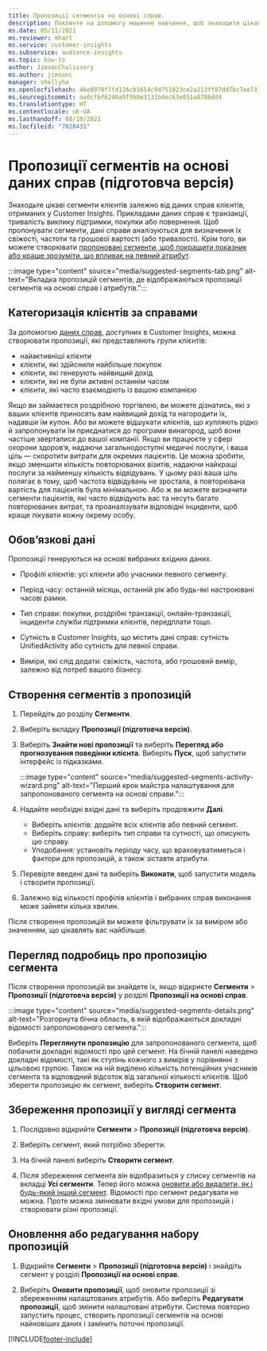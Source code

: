 ```yaml
---
title: Пропозиції сегментів на основі справ.
description: Покличте на допомогу машинне навчання, щоб знаходити цікаві сегменти на основі справ клієнтів.
ms.date: 05/11/2021
ms.reviewer: mhart
ms.service: customer-insights
ms.subservice: audience-insights
ms.topic: how-to
author: JimsonChalissery
ms.author: jimsonc
manager: shellyha
ms.openlocfilehash: 46e8970f7fd116cb1654c94751923ce2a213ff87dd7bc7ee731a62bbd0093513
ms.sourcegitcommit: aa0cfbf6240a9f560e3131bdec63e051a8786dd4
ms.translationtype: HT
ms.contentlocale: uk-UA
ms.lasthandoff: 08/10/2021
ms.locfileid: "7028431"
---
```

# <a name="suggested-segments-based-on-activity-data-preview"></a>Пропозиції сегментів на основі даних справ (підготовча версія)

Знаходьте цікаві сегменти клієнтів залежно від даних справ клієнтів, отриманих у Customer Insights. Прикладами даних справ є транзакції, тривалість виклику підтримки, покупки або повернення. Щоб пропонувати сегменти, дані справи аналізуються для визначення їх свіжості, частоти та грошової вартості (або тривалості). Крім того, ви можете створювати [пропоновані сегменти, щоб покращити показник або краще зрозуміти, що впливає на певний атрибут](suggested-segments.md).

:::image type="content" source="media/suggested-segments-tab.png" alt-text="Вкладка пропозицій сегментів, де відображаються пропозиції сегментів на основі справ і атрибутів.":::

## <a name="categorize-customers-by-activity"></a>Категоризація клієнтів за справами

За допомогою [даних справ](activities.md), доступних в Customer Insights, можна створювати пропозиції, які представляють групи клієнтів:

- найактивніші клієнти 
- клієнти, які здійснили найбільше покупок 
- клієнти, які генерують найвищий дохід 
- клієнти, які не були активні останнім часом 
- клієнти, які часто взаємодіють із вашою компанією  

Якщо ви займаєтеся роздрібною торгівлею, ви можете дізнатись, які з ваших клієнтів приносять вам найвищий дохід та нагородити їх, надавши їм купон. Або ви можете відшукати клієнтів, що купляють рідко й запропонувати їм приєднатися до програми винагород, щоб вони частіше зверталися до вашої компанії.
Якщо ви працюєте у сфері охорони здоров’я, надаючи загальнодоступні медичні послуги, і ваша ціль — скоротити витрати для окремих пацієнтів. Це можна зробити, якщо зменшити кількість повторюваних візитів, надаючи найкращі послуги за найменшу кількість відвідувань. У цьому разі ваша ціль полягає в тому, щоб частота відвідувань не зростала, а повторювана вартість для пацієнтів була мінімальною. Або ж ви можете визначити сегменти пацієнтів, які часто відвідують вас та несуть багато повторюваних витрат, та проаналізувати відповідні інциденти, щоб краще лікувати кожну окрему особу. 

## <a name="required-data"></a>Обов’язкові дані

Пропозиції генеруються на основі вибраних вхідних даних. 

- Профілі клієнтів: усі клієнти або учасники певного сегменту. 

- Період часу: останній місяць, останній рік або будь-які настроювані часові рамки.

- Тип справи: покупки, роздрібні транзакції, онлайн-транзакції, інциденти служби підтримки клієнтів, передплати тощо.  

- Сутність в Customer Insights, що містить дані справ: сутність UnifiedActivity або сутність для певної справи. 

- Виміри, які слід додати: свіжість, частота, або грошовий вимір, залежно від потреб вашого бізнесу.

## <a name="generate-suggested-segments"></a>Створення сегментів з пропозицій

1. Перейдіть до розділу **Сегменти**.

1. Виберіть вкладку **Пропозиції (підготовча версія)**.

1. Виберіть **Знайти нові пропозиції** та виберіть **Перегляд або прогнозування поведінки клієнта**. Виберіть **Пуск**, щоб запустити інтерфейс із підказками.

   :::image type="content" source="media/suggested-segments-activity-wizard.png" alt-text="Перший крок майстра налаштування для запропонованого сегмента на основі справи.":::

1. Надайте необхідні вхідні дані та виберіть продовжити **Далі**.

   - Виберіть клієнтів: додайте всіх клієнтів або певний сегмент.
   - Виберіть справу: виберіть тип справи та сутності, що описують цю справу.
   - Уподобання: установіть періоду часу, що враховуватиметься і фактори для пропозицій, а також зіставте атрибути.

1. Перевірте введені дані та виберіть **Виконати**, щоб запустити модель і створити пропозиції.

1. Залежно від кількості профілів клієнтів і вибраних справ виконання може зайняти кілька хвилин. 

Після створення пропозицій ви можете фільтрувати їх за виміром або значенням, що цікавлять вас найбільше. 

## <a name="view-details-of-a-suggested-segment"></a>Перегляд подробиць про пропозицію сегмента

Після створення пропозицій ви знайдете їх, якщо відкриєте **Сегменти** > **Пропозиції (підготовча версія)** у розділі **Пропозиції на основі справ**.

:::image type="content" source="media/suggested-segments-details.png" alt-text="Розгорнута бічна область, в якій відображаються докладні відомості запропонованого сегмента.":::

Виберіть **Переглянути пропозицію** для запропонованого сегмента, щоб побачити докладні відомості про цей сегмент. На бічній панелі наведено докладні відомості, такі як ступінь кожного з вимірів у порівнянні з цільовою групою. Також на ній виділено кількість потенційних учасників сегмента та відповідний відсоток від загальної кількості клієнтів. Щоб зберегти пропозицію як сегмент, виберіть **Створити сегмент**.    

## <a name="save-a-suggestion-as-a-segment"></a>Збереження пропозиції у вигляді сегмента

1. Послідовно відкрийте **Сегменти** > **Пропозиції (підготовча версія)**.

1. Виберіть сегмент, який потрібно зберегти. 

1. На бічній панелі виберіть **Створити сегмент**. 

1. Після збереження сегмента він відобразиться у списку сегментів на вкладці **Усі сегменти**. Тепер його можна [оновити або видалити, як і будь-який інший сегмент](segments.md). Відомості про сегмент редагувати не можна. Проте можна змінювати вхідні умови для пропозицій і створювати різні пропозиції.

## <a name="refresh-or-edit-a-set-of-suggestions"></a>Оновлення або редагування набору пропозицій

1. Відкрийте **Сегменти** > **Пропозиції (підготовча версія)** і знайдіть сегмент у розділі **Пропозиції на основі справ**.

1. Виберіть **Оновити пропозиції**, щоб оновити пропозиції зі збереженням налаштованих атрибутів. Або виберіть **Редагувати пропозиції**, щоб змінити налаштовані атрибути. Система повторно запустить процес, створить пропозиції сегментів на основі найновіших даних і замінить поточні пропозиції.

[!INCLUDE[footer-include](../includes/footer-banner.md)]
